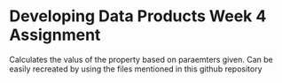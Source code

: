 # Developing Data Products Week 4 Assignment
Calculates the valus of the property based on paraemters given. Can be easily recreated by using the files mentioned in this github repository
